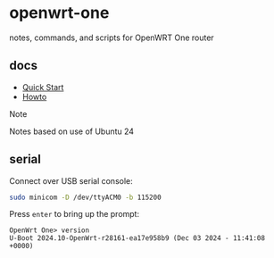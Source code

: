 # openwrt-one
notes, commands, and scripts for OpenWRT One router

## docs
- [Quick Start](https://openwrt.org/docs/guide-quick-start/start)
- [Howto](https://one.openwrt.org/hardware/OpenWrtOne-HowTo.pdf)


> [!NOTE]
> Notes based on use of Ubuntu 24

## serial
Connect over USB serial console:
```sh
sudo minicom -D /dev/ttyACM0 -b 115200
```

Press `enter` to bring up the prompt:
```
OpenWrt One> version
U-Boot 2024.10-OpenWrt-r28161-ea17e958b9 (Dec 03 2024 - 11:41:08 +0000)
```

